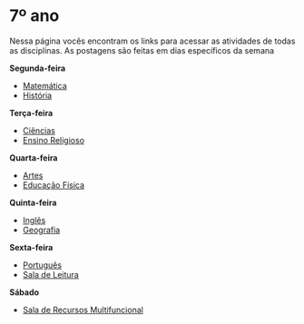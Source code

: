 # 7º ano
Nessa página vocês encontram os links para acessar as atividades de todas as disciplinas. As postagens são feitas em dias específicos da semana

**Segunda-feira**

- [Matemática](https://padlet.com/mkmdeoliveira/matematica7)
- [História](https://padlet.com/ericoerms/7Ano)

**Terça-feira**

- [Ciências](https://padlet.com/fredericohorie/bjwr00kzhcsew307)
- [Ensino Religioso](https://padlet.com/melquiadessupervisorpibid/8x7txlqtg623eadt)

**Quarta-feira**

- [Artes](https://padlet.com/edbergon/qzdhzaau29t7zb8)
- [Educação Física](https://padlet.com/kallinemiranda/ef7anojosafa)

**Quinta-feira**

- [Inglês](https://padlet.com/leodobrasilprof/ekako0hspky3v6nb)
- [Geografia](https://padlet.com/fredericohorie/ru06hxllv4504qbh)

**Sexta-feira**

- [Português](https://padlet.com/fredericohorie/zopskyd1jgmi032v)
- [Sala de Leitura](https://padlet.com/fredericohorie/Leitura7ano)
  
**Sábado**

- [Sala  de Recursos Multifuncional](https://padlet.com/fredericohorie/swxwpjj8uu9nzgyz)

